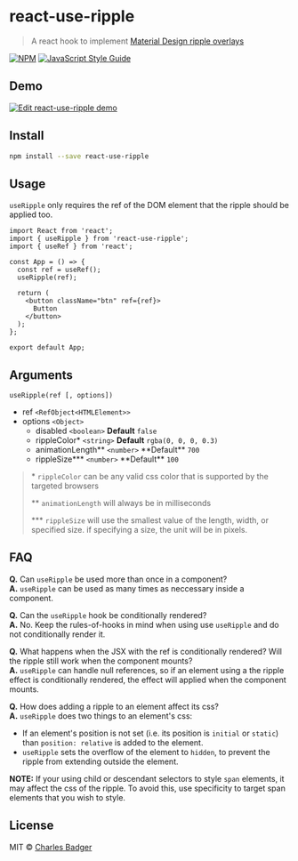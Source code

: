 # react-use-ripple

> A react hook to implement [Material Design ripple overlays](https://www.google.com)

[![NPM](https://img.shields.io/npm/v/react-use-ripple.svg)](https://www.npmjs.com/package/react-use-ripple) [![JavaScript Style Guide](https://img.shields.io/badge/code_style-standard-brightgreen.svg)](https://standardjs.com)

## Demo

[![Edit react-use-ripple demo](https://codesandbox.io/static/img/play-codesandbox.svg)](https://codesandbox.io/s/heuristic-currying-kp08n?fontsize=14&hidenavigation=1&theme=dark)

## Install

```bash
npm install --save react-use-ripple
```

## Usage

`useRipple` only requires the ref of the DOM element that the ripple should be applied too.

```tsx
import React from 'react';
import { useRipple } from 'react-use-ripple';
import { useRef } from 'react';

const App = () => {
  const ref = useRef();
  useRipple(ref);

  return (
    <button className="btn" ref={ref}>
      Button
    </button>
  );
};

export default App;
```

## Arguments

`useRipple(ref [, options])`

- ref `<RefObject<HTMLElement>>`
- options `<Object>`
  - disabled `<boolean>` **Default** `false`
  - rippleColor\* `<string>` **Default** `rgba(0, 0, 0, 0.3)`
  - animationLength** `<number>` **Default\*\* `700`
  - rippleSize**\* `<number>` **Default\*\* `100`

> \* `rippleColor` can be any valid css color that is supported by the targeted browsers
>
> \*\* `animationLength` will always be in milliseconds
>
> \*\*\* `rippleSize` will use the smallest value of the length, width, or specified size. if specifying a size, the unit will be in pixels.

## FAQ

**Q.** Can `useRipple` be used more than once in a component?  
**A.** `useRipple` can be used as many times as neccessary inside a component.

**Q.** Can the `useRipple` hook be conditionally rendered?  
**A.** No. Keep the rules-of-hooks in mind when using use `useRipple` and do not conditionally render it.

**Q.** What happens when the JSX with the ref is conditionally rendered? Will the ripple still work when the component mounts?  
**A.** `useRipple` can handle null references, so if an element using a the ripple effect is conditionally rendered, the effect will applied when the component mounts.

**Q.** How does adding a ripple to an element affect its css?  
**A.** `useRipple` does two things to an element's css:

- If an element's position is not set (i.e. its position is `initial` or `static`) than `position: relative` is added to the element.
- `useRipple` sets the overflow of the element to `hidden`, to prevent the ripple from extending outside the element.

**NOTE:** If your using child or descendant selectors to style `span` elements, it may affect the css of the ripple. To avoid this, use specificity to target span elements that you wish to style.

## License

MIT © [Charles Badger](https://github.com/cbadger85)
